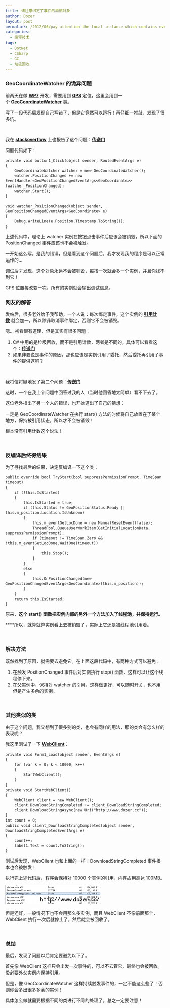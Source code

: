 ```yaml
---
title: 请注意绑定了事件的局部对象
author: Dozer
layout: post
permalink: /2012/06/pay-attention-the-local-instance-which-contains-events.html
categories:
  - 编程技术
tags:
  - DotNet
  - CSharp
  - GC
  - 垃圾回收
---
```


### GeoCoordinateWatcher 的诡异问题

前两天在做 **<a href="http://zh.wikipedia.org/wiki/Windows_Phone" target="_blank">WP7</a>** 开发，需要用到 **<a href="http://zh.wikipedia.org/wiki/GPS" target="_blank">GPS</a>** 定位，这里会用到一个 **<a href="http://msdn.microsoft.com/zh-cn/library/system.device.location.geocoordinatewatcher.aspx" target="_blank">GeoCoordinateWatcher</a>** 类。

写了一段代码后发现自己写错了，但是它竟然可以运行！再仔细一推敲，发现了很多坑。

&nbsp;

我在 <a href="http://stackoverflow.com/" target="_blank"><strong>stackoverflow</strong></a> 上也报告了这个问题：**<a href="http://stackoverflow.com/questions/10992100/how-to-dispose-the-local-variable-that-contains-event" target="_blank">传送门</a>**

问题代码如下：

    private void button1_Click(object sender, RoutedEventArgs e)
    {
        GeoCoordinateWatcher watcher = new GeoCoordinateWatcher();
        watcher.PositionChanged += new EventHandler<GeoPositionChangedEventArgs<GeoCoordinate>>(watcher_PositionChanged);
        watcher.Start();
    }

    void watcher_PositionChanged(object sender, GeoPositionChangedEventArgs<GeoCoordinate> e)
    {
        Debug.WriteLine(e.Position.Timestamp.ToString());
    }

上述代码中，理论上 watcher 实例在按钮点击事件后应该会被销毁，所以下面的 PositionChanged 事件应该也不会被触发。

一开始这么写，是我的错误，但是看到这个问题后，我才发现我的程序是可以正常运作的…

调试后才发现，这个对象永远不会被销毁，每按一次就会多一个实例，并且你找不到它！

GPS 位置每改变一次，所有的实例就会输出调试信息。

<!--more-->

### 网友的解答

发帖后，很多老外给予我帮助，一个人说：每次绑定事件，这个实例的 **<a href="https://www.google.com/search?q=%E5%BC%95%E7%94%A8%E8%AE%A1%E6%95%B0" target="_blank">引用计数</a>** 就会加一，所以除非取消事件绑定，否则它不会被销毁。

嗯… 初看很有道理，但是其实有很多问题：

1.  C# 中用的是垃圾回收，而不是引用计数，两者是不同的。具体可以看看这个：**<a href="http://blogs.msdn.com/b/abhinaba/archive/2009/01/30/back-to-basics-mark-and-sweep-garbage-collection.aspx" target="_blank">传送门</a>**
2.  如果非要说是事件的原因，那也应该是实例引用了委托，然后委托再引用了事件的提供这吧？

&nbsp;

我将信将疑地发了第二个问题：**<a href="http://stackoverflow.com/questions/10997060/why-cant-the-instance-bound-to-an-event-be-collected-by-the-gc" target="_blank">传送门</a>**

这时，一个在我上个问题中回答过我的人（当时他回答地太简单）看不下去了。

这位老外指出了另一个人的错误，也开始道出了自己的猜想：

一定是 GeoCoordinateWatcher 在执行 start() 方法的时候将自己放置在了某个地方，保持被引用状态，所以才不会被销毁！

根本没有引用计数这个说法！

&nbsp;

### 反编译后终得结果

为了寻找最后的结果，决定反编译一下这个类：

    public override bool TryStart(bool suppressPermissionPrompt, TimeSpan timeout)
    {
        if (!this.IsStarted)
        {
            this.IsStarted = true;
            if (this.Status != GeoPositionStatus.Ready || this.m_position.Location.IsUnknown)
            {
                this.m_eventGetLocDone = new ManualResetEvent(false);
                ThreadPool.QueueUserWorkItem(GetInitialLocationData, suppressPermissionPrompt);
                if (timeout != TimeSpan.Zero && !this.m_eventGetLocDone.WaitOne(timeout))
                {
                    this.Stop();
                }
            }
            else
            {
                this.OnPositionChanged(new GeoPositionChangedEventArgs<GeoCoordinate>(this.m_position));
            }
        }
        return this.IsStarted;
    }

原来，**这个 start() 函数把实例内部的另外一个方法加入了线程池，并保持运行。**

****所以，就算就算实例看上去被销毁了，实际上它还是被线程池引用着。

&nbsp;

### 解决方法

既然找到了原因，就需要去避免它。在上面这段代码中，有两种方式可以避免：

1.  在触发 PositionChanged 事件后对实例执行 stop() 函数，这样可以让这个线程停下来。
2.  在父实例中，保持对 watcher 的引用，这样做更好，可以随时开关，也不用但是产生多余的实例。

&nbsp;

### 其他类似的类

由于这个问题，我又想到了很多别的类，也会有同样的用法，那的类会有怎么样的表现呢？

我这里测试了一下 **<a href="http://msdn.microsoft.com/zh-cn/library/system.net.webclient(v=vs.80).aspx" target="_blank">WebClient</a>**：

    private void Form1_Load(object sender, EventArgs e)
    {
        for (var k = 0; k < 10000; k++)
        {
            StartWebClient();
        }
    }
    private void StartWebClient()
    {
        WebClient client = new WebClient();
        client.DownloadStringCompleted += client_DownloadStringCompleted;
        client.DownloadStringAsync(new Uri("http://www.dozer.cc"));
    }
    int count = 0;
    public void client_DownloadStringCompleted(object sender, DownloadStringCompletedEventArgs e)
    {
        count++;
        label1.Text = count.ToString();
    }

测试后发现，WebClient 也和上面的一样！DownloadStringCompleted 事件根本也会被触发！

执行完上述代码后，程序会保持对 10000 个实例的引用，内存占用高达 100MB。

[<img class="alignnone size-medium wp-image-773" title="explorer" alt="explorer" src="/uploads/2012/06/explorer-300x60.png" width="300" height="60" />][1]

但是还好，一般情况下也不会用那么多实例，而且 WebClient 不像前面那个，WebClient 执行一次后就停止了，然后就会被回收了。

&nbsp;

### 总结

最后，发现了问题以后肯定要避免以下了。

首先像 WebClient 这样只会出发一次事件的，可以不去管它，最终也会被回收。没必要外父实例内保持引用。

但是，像 GeoCoordinateWatcher 这样持续触发事件的，一定不能这么些了！否则你会多出很多多余的实例！

具体怎么做就需要根据不同的类进行不同的处理了。总之一定要注意！

 [1]: /uploads/2012/06/explorer.png

